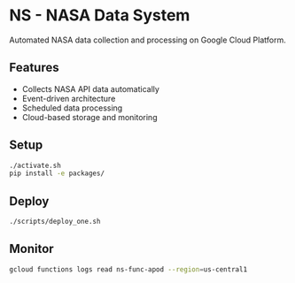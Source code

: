 # NS - NASA Data System

Automated NASA data collection and processing on Google Cloud Platform.

## Features

- Collects NASA API data automatically
- Event-driven architecture
- Scheduled data processing
- Cloud-based storage and monitoring

## Setup

```bash
./activate.sh
pip install -e packages/
```

## Deploy

```bash
./scripts/deploy_one.sh
```

## Monitor

```bash
gcloud functions logs read ns-func-apod --region=us-central1
```
